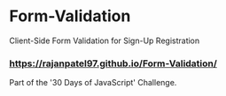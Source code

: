 # Form-Validation
Client-Side Form Validation for Sign-Up Registration 

### https://rajanpatel97.github.io/Form-Validation/

Part of the '30 Days of JavaScript' Challenge.
